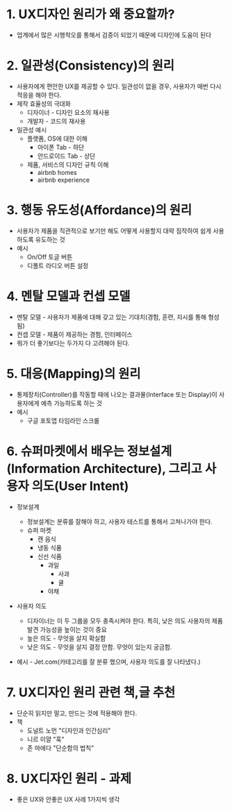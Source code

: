 # 1. UX디자인 원리가 왜 중요할까?
* 업계에서 많은 시행착오를 통해서 검증이 되었기 때문에 디자인에 도움이 된다

# 2. 일관성(Consistency)의 원리
* 사용자에게 편안한 UX를 제공할 수 있다. 일관성이 없을 경우, 사용자가 매번 다시 적응을 해야 한다.
* 제작 효율성의 극대화
  * 디자이너 - 디자인 요소의 재사용
  * 개발자 - 코드의 재사용
* 일관성 예시
  * 플랫폼, OS에 대한 이해
    * 아이폰 Tab - 하단
    * 안드로이드 Tab - 상단
  * 제품, 서비스의 디자인 규칙 이해
    * airbnb homes
    * airbnb experience

# 3. 행동 유도성(Affordance)의 원리
* 사용자가 제품을 직관적으로 보기만 해도 어떻게 사용할지 대략 짐작하여 쉽게 사용하도록 유도하는 것
* 예시
  * On/Off 토글 버튼
  * 디폴트 라디오 버튼 설정

# 4. 멘탈 모델과 컨셉 모델
* 멘탈 모델 - 사용자가 제품에 대해 갖고 있는 기대치(경험, 훈련, 지시를 통해 형성됨)
* 컨셉 모델 - 제품이 제공하는 경험, 인터페이스
* 뭐가 더 좋기보다는 두가지 다 고려해야 된다.

# 5. 대응(Mapping)의 원리
* 통제장치(Controller)를 작동할 때에 나오는 결과물(Interface 또는 Display)이 사용자에게 예측 가능하도록 하는 것
* 예시
  * 구글 포토앱 타임라인 스크롤

# 6. 슈퍼마켓에서 배우는 정보설계(Information Architecture), 그리고 사용자 의도(User Intent)
* 정보설계
  * 정보설계는 분류를 잘해야 하고, 사용자 테스트를 통해서 고쳐나가야 한다.
  * 슈퍼 마켓
    * 캔 음식
    * 냉동 식품
    * 신선 식품
      * 과일
        * 사과
        * 귤
      * 야채

* 사용자 의도
  * 디자이너는 이 두 그룹을 모두 충족시켜야 한다. 특히, 낮은 의도 사용자의 제품 발견 가능성을 높이는 것이 중요
  * 높은 의도 - 무엇을 살지 확실함
  * 낮은 의도 - 무엇을 살지 결정 안함. 무엇이 있는지 궁금함.

* 예시 - Jet.com(카테고리를 잘 분류 했으며, 사용자 의도를 잘 나타냈다.)

# 7. UX디자인 원리 관련 책,글 추천
* 단순히 읽지만 말고, 만드는 것에 적용해야 한다.
* 책
  * 도널트 노먼 "디자인과 인간심리"
  * 니르 이얄 "훅"
  * 존 마에다 "단순함의 법칙"

# 8. UX디자인 원리 - 과제
* 좋은 UX와 안좋은 UX 사례 1가지씩 생각
